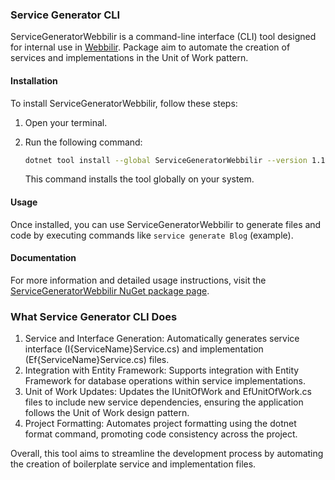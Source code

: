 ### Service Generator CLI

ServiceGeneratorWebbilir is a command-line interface (CLI) tool designed for internal use in [Webbilir](https://webbilir.com/). Package aim to automate the creation of services and implementations in the Unit of Work pattern.

#### Installation

To install ServiceGeneratorWebbilir, follow these steps:

1. Open your terminal.
2. Run the following command:

   ```bash
   dotnet tool install --global ServiceGeneratorWebbilir --version 1.1.2
   ```

   This command installs the tool globally on your system.

#### Usage

Once installed, you can use ServiceGeneratorWebbilir to generate files and code by executing commands like `service generate Blog` (example).

#### Documentation

For more information and detailed usage instructions, visit the [ServiceGeneratorWebbilir NuGet package page](https://www.nuget.org/packages/ServiceGeneratorWebbilir).

### What Service Generator CLI Does

1. Service and Interface Generation: Automatically generates service interface (I{ServiceName}Service.cs) and implementation (Ef{ServiceName}Service.cs) files.
2. Integration with Entity Framework: Supports integration with Entity Framework for database operations within service implementations.
3. Unit of Work Updates: Updates the IUnitOfWork and EfUnitOfWork.cs files to include new service dependencies, ensuring the application follows the Unit of Work design pattern.
4. Project Formatting: Automates project formatting using the dotnet format command, promoting code consistency across the project.

Overall, this tool aims to streamline the development process by automating the creation of boilerplate service and implementation files.


